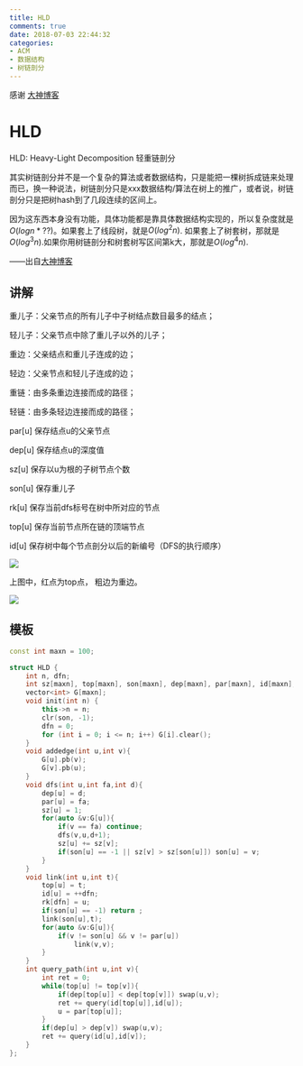 ```yaml
---
title: HLD
comments: true
date: 2018-07-03 22:44:32
categories:
- ACM
- 数据结构
- 树链剖分
---
```


感谢 [大神博客](https://www.cnblogs.com/ivanovcraft/p/9019090.html)

# HLD

HLD: Heavy-Light Decomposition 轻重链剖分

其实树链剖分并不是一个复杂的算法或者数据结构，只是能把一棵树拆成链来处理而已，换一种说法，树链剖分只是xxx数据结构/算法在树上的推广，或者说，树链剖分只是把树hash到了几段连续的区间上。

因为这东西本身没有功能，具体功能都是靠具体数据结构实现的，所以复杂度就是$O(logn * ??)$。如果套上了线段树，就是$O(log^2 n)$. 如果套上了树套树，那就是$O(log^3 n)$.如果你用树链剖分和树套树写区间第k大，那就是$O(log^4 n)$.

——出自[大神博客](https://oi.abcdabcd987.com/summary-of-heavy-light-decomposition/)

## 讲解

重儿子：父亲节点的所有儿子中子树结点数目最多的结点；

轻儿子：父亲节点中除了重儿子以外的儿子；

重边：父亲结点和重儿子连成的边；

轻边：父亲节点和轻儿子连成的边；

重链：由多条重边连接而成的路径；

轻链：由多条轻边连接而成的路径；

par[u]	保存结点u的父亲节点

dep[u]	保存结点u的深度值

sz[u]	保存以u为根的子树节点个数

son[u]	保存重儿子

rk[u]	保存当前dfs标号在树中所对应的节点

top[u]	保存当前节点所在链的顶端节点

id[u]	保存树中每个节点剖分以后的新编号（DFS的执行顺序）


![](http://ozrmo3j0k.bkt.clouddn.com/hld1.png)

上图中，红点为top点， 粗边为重边。

![](http://ozrmo3j0k.bkt.clouddn.com/hld2.png)

## 模板
```cpp
const int maxn = 100;

struct HLD {
    int n, dfn;
    int sz[maxn], top[maxn], son[maxn], dep[maxn], par[maxn], id[maxn],rk[maxn];
    vector<int> G[maxn];
    void init(int n) {
        this->n = n;
        clr(son, -1);
        dfn = 0;
        for (int i = 0; i <= n; i++) G[i].clear();
    }
    void addedge(int u,int v){
        G[u].pb(v);
        G[v].pb(u);
    }
    void dfs(int u,int fa,int d){
        dep[u] = d;
        par[u] = fa;
        sz[u] = 1;
        for(auto &v:G[u]){
            if(v == fa) continue;
            dfs(v,u,d+1);
            sz[u] += sz[v];
            if(son[u] == -1 || sz[v] > sz[son[u]]) son[u] = v;
        }
    }
    void link(int u,int t){
        top[u] = t;
        id[u] = ++dfn;
        rk[dfn] = u;
        if(son[u] == -1) return ;
        link(son[u],t);
        for(auto &v:G[u]){
            if(v != son[u] && v != par[u]) 
                link(v,v);
        }
    }
    int query_path(int u,int v){
        int ret = 0;
        while(top[u] != top[v]){
            if(dep[top[u]] < dep[top[v]]) swap(u,v);
            ret += query(id[top[u]],id[u]);
            u = par[top[u]];
        }
        if(dep[u] > dep[v]) swap(u,v);
        ret += query(id[u],id[v]);
    }
};
```